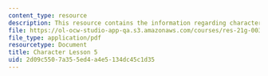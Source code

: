 ```yaml
---
content_type: resource
description: This resource contains the information regarding character lesson 5.
file: https://ol-ocw-studio-app-qa.s3.amazonaws.com/courses/res-21g-003-learning-chinese-a-foundation-course-in-mandarin-spring-2011/2d09c5507a355ed4a4e5134dc45c1d35_MITRES_21G_003S11_char05.pdf
file_type: application/pdf
resourcetype: Document
title: Character Lesson 5
uid: 2d09c550-7a35-5ed4-a4e5-134dc45c1d35
---
```

